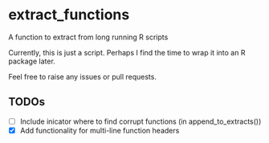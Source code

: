 # extract_functions
A function to extract from long running R scripts

Currently, this is just a script. Perhaps I find the time to wrap it into an R 
package later. 

Feel free to raise any issues or pull requests. 

## TODOs

 - [ ] Include inicator where to find corrupt functions (in append_to_extracts())
 - [x] Add functionality for multi-line function headers
